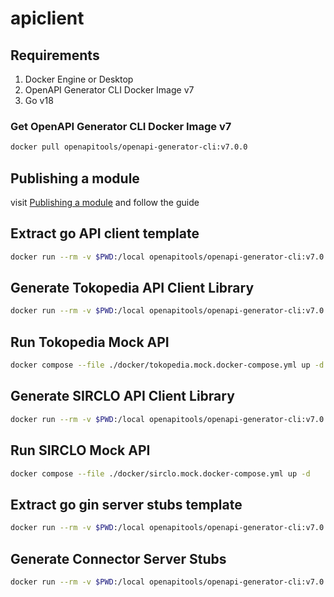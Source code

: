 # apiclient

## Requirements

1. Docker Engine or Desktop
2. OpenAPI Generator CLI Docker Image v7
3. Go v18

### Get OpenAPI Generator CLI Docker Image v7

```sh
docker pull openapitools/openapi-generator-cli:v7.0.0
```

## Publishing a module

visit [Publishing a module](https://go.dev/doc/modules/publishing) and follow the guide

## Extract go API client template

```sh
docker run --rm -v $PWD:/local openapitools/openapi-generator-cli:v7.0.0 author template -g go -o /local/template/go
```

## Generate Tokopedia API Client Library

```sh
docker run --rm -v $PWD:/local openapitools/openapi-generator-cli:v7.0.0 generate -i /local/oas/tokopedia.yml -g go -o /local/tokopedia -t /local/template/go-tokopedia --git-host github.com --git-user-id dhimas-sirclo --git-repo-id apiclient/tokopedia --package-name tokopedia --additional-properties=packageName=tokopedia,generateInterfaces=true,enumClassPrefix=true && cd tokopedia && go mod tidy && cd ..
```

## Run Tokopedia Mock API

```sh
docker compose --file ./docker/tokopedia.mock.docker-compose.yml up -d
```

## Generate SIRCLO API Client Library

```sh
docker run --rm -v $PWD:/local openapitools/openapi-generator-cli:v7.0.0 generate -i /local/oas/sirclo.yml -g go -o /local/sirclo -t /local/template/go --git-host github.com --git-user-id dhimas-sirclo --git-repo-id apiclient/sirclo --package-name sirclo --additional-properties=packageName=sirclo,generateInterfaces=true,enumClassPrefix=true && cd sirclo && go mod tidy && cd ..
```

## Run SIRCLO Mock API

```sh
docker compose --file ./docker/sirclo.mock.docker-compose.yml up -d
```

## Extract go gin server stubs template

```sh
docker run --rm -v $PWD:/local openapitools/openapi-generator-cli:v7.0.0 author template -g go-gin-server -o /local/template/go-gin-server
```

## Generate Connector Server Stubs

```sh
docker run --rm -v $PWD:/local openapitools/openapi-generator-cli:v7.0.0 generate -i /local/oas/connector.yml -g go-gin-server -o /local/connector -t /local/template/go-gin-server --git-host github.com --git-user-id dhimas-sirclo --git-repo-id apiclient/connector --package-name connector --additional-properties=packageName=connector,enumClassPrefix=true,isConnector=true
```
